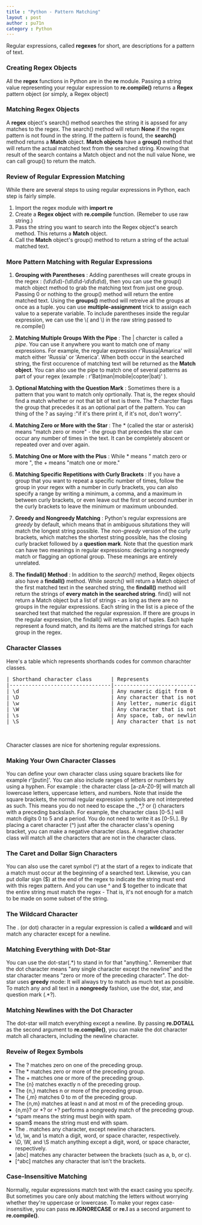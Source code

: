 ```yaml
---
title : "Python - Pattern Matching"
layout : post
author : pu71n
category : Python 
---
```


Regular expressions, called **regexes** for short, are descriptions for a pattern of text. 

### Creating Regex Objects 

All the **regex** functions in Python are in the **re** module. 
Passing a string value representing your regular expression to **re.compile()** returns a **Regex** pattern object (or simply, a Regex object)

### Matching Regex Objects 

A **regex** object's search() method searches the string it is apssed for any matches to the regex. The search() method will return **None** if the regex pattern is not found in the string. If the pattern is found, the **search()** method returns a **Match** object. **Match objects** have a **group()** method that will return the actual matched text from the searched string. 
Knowing that result of the search contains a Match object and not the null value None, we can call group() to return the match. 

### Review of Regular Expression Matching 

While there are several steps to using regular expressions in Python, each step is fairly simple. 

1. Import the regex module with **import re**
2. Create a **Regex object** with **re.compile** function. (Remeber to use raw string.) 
3. Pass the string you want to search into the Regex object's search method. This returns a **Match** object. 
4. Call the **Match** object's group() method to return a string of the actual matched text. 

### More Pattern Matching with Regular Expressions

1. **Grouping with Parentheses** : Adding parentheses will create groups in the regex : (\d\d\d)-(\d\d\d-\d\d\d\d), then you can use the group() match object method to grab the matching text from just one group. Passing 0 or nothing to the group() method will return the entire matched text. Using the **groups()** method will retreive all the groups at once as a tuple. you can use **multiple-assignment** trick to assign each value to a seperate variable.
To include parentheses inside the regular expression, we can use the \\( and \\) in the raw string passed to re.compile()

2. **Matching Multiple Groups With the Pipe** : The \| charcter is called a *pipe*. You can use it anywhere you want to match one of many expressions. For example, the regular expression r'Russia|Amarica' will match either 'Russia' or 'America'.
When both occur in the searched string, the first occurence of matching text will be returned as the **Match object**. You can also use the pipe to match one of several patterns as part of your regex (example : r'Bat(man|mobile|copter|bat)' ).
3. **Optional Matching with the Question Mark** : Sometimes there is a pattern that you want to match only oprtionally. That is, the regex should find a match whether or not that bit of text is there. The **?** charcter flags the group that precedes it as an optional part of the pattern. You can thing of the ? as saying :"if it's there print it, if it's not, don't worry".
4. **Matching Zero or More with the Star** : The \* (called the star or asterisk) means "match zero or more" - the group that precedes the star can occur any number of times in the text. It can be completely abscent or repeated over and over again. 
5. **Matching One or More with the Plus** : While \* means " match zero or more ", the + means "match one or more." 
6. **Matching Specific Repetitions with Curly Brackets** : If you have a group that you want to repeat a specific number of times, follow the group in your regex with a number in curly brackets, you can also specify a range by writing a minimum, a comma, and a maximum in between curly brackets, or even leave out the first or second number in the curly brackets to leave the minimum or maximum unbounded. 
7. **Greedy and Nongreedy Matching** : Python's regular expressions are *greedy* by default, which means that in ambiguous situtations they will match the longest string possible. The *non-greedy* version of the curly brackets, which matches the shortest string possible, has the closing curly bracket followed by a **question mark**. Note that the question mark can have two meanings in regular expressions: declaring a nongreedy match or flagging an optional group. These meanings are entirely unrelated.
8. **The findall() Method** : In addition to the *search()* method, Regex objects also have a **findall()** method. While *search()* will return a Match object of the first matched text in the searched string, the **findall()** method will return the strings of **every match in the searched string**.
find() will not return a Match object but a list of strings - as long as there are no groups in the regular expressions. Each string in the list is a piece of the searched text that matched the regular expression. If there are groups in the regular expression, the findall() will return a list of tuples. Each tuple represent a found match, and its items are the matched strings for each group in the regex. 

### Character Classes 
Here's a table which represents shorthands codes for common charachter classes.
<pre>
| Shorthand character class      | Represents                                                                                           |
|--------------------------------|------------------------------------------------------------------------------------------------------|
| \d                             | Any numeric digit from 0 to 9                                                                        |
| \D                             | Any character that is not a numeric digit from 0 to 9                                                |
| \w                             | Any letter, numeric digit, or the underscore character. Think of this as matching 'word' characters. |
| \W                             | Any character that is not a letter, numeric digit, or the underscore character.                      |
| \s                             | Any space, tab, or newline character. (Think of this as  matching 'space' characters.)               |
| \S                             | Any character that is not a space, tab, or newline.                                                  |


</pre>

Character classes are nice for shortening regular expressions.

### Making Your Own Character Classes
You can define your own character class using square brackets like for example r'[putin]'. You can also include ranges of letters or numbers by using a hyphen. For example : the character class [a-zA-Z0-9] will match all lowercase letters, uppercase letters, and numbers. Note that inside the square brackets, the normal regular expression symbols are not interpreted as such. This means you do not need to escape the .,\*,? or () characters with a preceding backslash. For example, the character class [0-5.] will match digits 0 to 5 and a period. You do not need to write it as [0-5\\.].
By placing a caret character (^) just after the character class's opening bracket, you can make a negative character class. A negative character class will match all the characters that are not in the character class. 

### The Caret and Dollar Sign Characters
You can also use the caret symbol (^) at the start of a regex to indicate that a match must occur at the beginning of a searched text. Likewise, you can put dollar sign ($) at the end of the regex to indicate the string must end with this regex pattern. And you can use ^ and $ together to indicate that the entire string must match the regex - That is, it's not enough for a match to be made on some subset of the string. 

### The Wildcard Character 
The . (or dot) character in a regular expression is called a **wildcard** and will match any character except for a newline. 

### Matching Everything with Dot-Star 
You can use the dot-star(.\*) to stand in for that "anything.". Remember that the dot character means "any single character except the newline" and the star character means "zero or more of the preceding character".
The dot-star uses **greedy** mode: It will always try to match as much text as possible. To match any and all text in a **nongreedy** fashion, use the dot, star, and question mark (.\*?).

### Matching Newlines with the Dot Character
The dot-star will match everything except a newline. By passing **re.DOTALL** as the second argument to **re.compile()**, you can make the dot character match all characters, including the newline character.

<!--25-04-2020 : 00:22-->


### Reveiw of Regex Symbols 
* The ? matches zero on one of the preceding group.
* The \* matches zero or more of the preceding group. 
* The + matches one or more of the preceding group. 
* The {n} matches exactly n of the preceding group.
* The {n,} matches n or more of the preceding group.
* The {,m} matches 0 to m of the preceding group.
* The {n,m} matches at least n and at most m of the preceding group.
* {n,m}? or \*? or +? performs a nongreedy match of the preceding group. 
* ^spam means the string must begin with spam. 
* spam$ means the string must end with spam. 
* The . matches any character, except newline characters.
* \d, \w, and \s match a digit, word, or space character, respectively. 
* \D, \W, and \S match anything except a digit, word, or space character, respectively. 
* [abc] matches any character between the brackets (such as a, b, or c). 
* [\^abc] matches any character that isn't the brackets.


### Case-Insensitive Matching
Normally, regular expressions match text with the exact casing you specify. But sometimes you care only about matching the letters without worrying whether they're uppercase or lowercase. To make your regex case-insensitive, you can pass **re.IGNORECASE** or **re.I** as a second argument to **re.compile()**.

